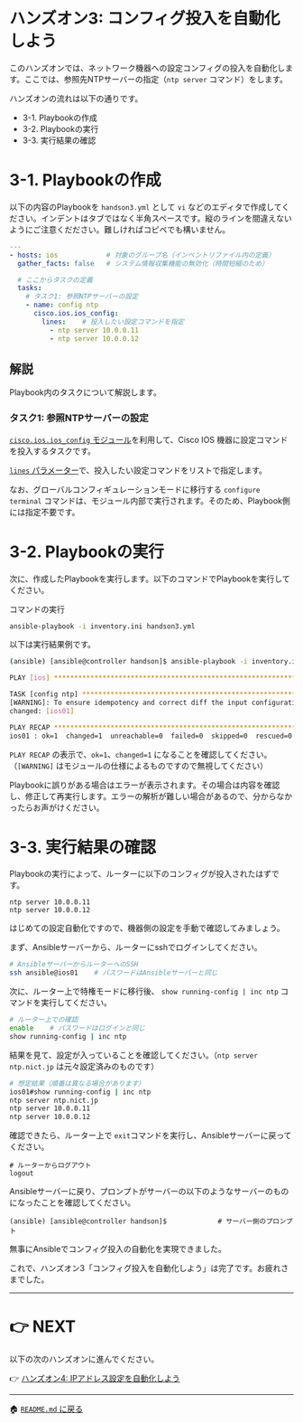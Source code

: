 # ハンズオン3: コンフィグ投入を自動化しよう

このハンズオンでは、ネットワーク機器への設定コンフィグの投入を自動化します。ここでは、参照先NTPサーバーの指定（`ntp server` コマンド）をします。

ハンズオンの流れは以下の通りです。

- 3-1. Playbookの作成
- 3-2. Playbookの実行
- 3-3. 実行結果の確認

# 3-1. Playbookの作成

以下の内容のPlaybookを `handson3.yml` として `vi` などのエディタで作成してください。インデントはタブではなく半角スペースです。縦のラインを間違えないようにご注意くだださい。難しければコピペでも構いません。

```yaml
---
- hosts: ios            # 対象のグループ名（インベントリファイル内の定義）
  gather_facts: false   # システム情報収集機能の無効化（時間短縮のため）

  # ここからタスクの定義
  tasks:
    # タスク1: 参照NTPサーバーの設定
    - name: config ntp
      cisco.ios.ios_config:
        lines:    # 投入したい設定コマンドを指定
          - ntp server 10.0.0.11
          - ntp server 10.0.0.12
```

## 解説

Playbook内のタスクについて解説します。

### タスク1: 参照NTPサーバーの設定

[`cisco.ios.ios_config` モジュール](https://docs.ansible.com/ansible/latest/collections/cisco/ios/ios_config_module.html)を利用して、Cisco IOS 機器に設定コマンドを投入するタスクです。

[`lines` パラメーター](https://docs.ansible.com/ansible/latest/collections/cisco/ios/ios_config_module.html#parameter-lines)で、投入したい設定コマンドをリストで指定します。

なお、グローバルコンフィギュレーションモードに移行する `configure terminal` コマンドは、モジュール内部で実行されます。そのため、Playbook側には指定不要です。

# 3-2. Playbookの実行

次に、作成したPlaybookを実行します。以下のコマンドでPlaybookを実行してください。

コマンドの実行
```bash
ansible-playbook -i inventory.ini handson3.yml
```

以下は実行結果例です。

```bash
(ansible) [ansible@controller handson]$ ansible-playbook -i inventory.ini handson3.yml

PLAY [ios] *********************************************************************

TASK [config ntp] **************************************************************
[WARNING]: To ensure idempotency and correct diff the input configuration lines should be similar to how they appear if present in the running configuration on device
changed: [ios01]

PLAY RECAP *********************************************************************
ios01 : ok=1  changed=1  unreachable=0  failed=0  skipped=0  rescued=0  ignored=0   
```

`PLAY RECAP` の表示で、`ok=1`、`changed=1` になることを確認してください。（`[WARNING]` はモジュールの仕様によるものですので無視してください）

Playbookに誤りがある場合はエラーが表示されます。その場合は内容を確認し、修正して再実行します。エラーの解析が難しい場合があるので、分からなかったらお声がけください。


# 3-3. 実行結果の確認

Playbookの実行によって、ルーターに以下のコンフィグが投入されたはずです。

```
ntp server 10.0.0.11
ntp server 10.0.0.12
```

はじめての設定自動化ですので、機器側の設定を手動で確認してみましょう。

まず、Ansibleサーバーから、ルーターにsshでログインしてください。

```bash
# AnsibleサーバーからルーターへのSSH
ssh ansible@ios01    # パスワードはAnsibleサーバーと同じ
```

次に、ルーター上で特権モードに移行後、 `show running-config | inc ntp` コマンドを実行してください。
```bash
# ルーター上での確認
enable    # パスワードはログインと同じ
show running-config | inc ntp
```

結果を見て、設定が入っていることを確認してください。（`ntp server ntp.nict.jp` は元々設定済みのものです）

```bash
# 想定結果（順番は異なる場合があります）
ios01#show running-config | inc ntp
ntp server ntp.nict.jp
ntp server 10.0.0.11
ntp server 10.0.0.12
```

確認できたら、ルーター上で `exit`コマンドを実行し、Ansibleサーバーに戻ってください。
```
# ルーターからログアウト
logout
```

Ansibleサーバーに戻り、プロンプトがサーバーの以下のようなサーバーのものになったことを確認してください。
```
(ansible) [ansible@controller handson]$ 　　　　　　　# サーバー側のプロンプト
```

無事にAnsibleでコンフィグ投入の自動化を実現できました。

これで、ハンズオン3「コンフィグ投入を自動化しよう」は完了です。お疲れさまでした。

---

# 👉 NEXT

以下の次のハンズオンに進んでください。

👉 [ハンズオン4: IPアドレス設定を自動化しよう](./handson4.md)

---

🏠 [`README.md` に戻る](../README.md)